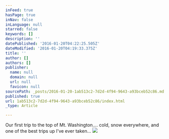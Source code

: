 ```yaml
---
inFeed: true
hasPage: true
inNav: false
inLanguage: null
starred: false
keywords: []
description: ''
datePublished: '2016-01-20T04:22:25.505Z'
dateModified: '2016-01-20T04:19:33.375Z'
title: ''
author: []
authors: []
publisher:
  name: null
  domain: null
  url: null
  favicon: null
sourcePath: _posts/2016-01-20-1ab513c2-7d2d-4f94-9643-a93bceb52c86.md
published: true
url: 1ab513c2-7d2d-4f94-9643-a93bceb52c86/index.html
_type: Article

---
```

Our first trip to the top of Mt. Washington.... cold, snow everywhere, and one of the best trips up I've ever taken... ![](https://the-grid-user-content.s3-us-west-2.amazonaws.com/d9a73dc4-2705-4f9c-a67b-bb4284c8f0ce.jpg)